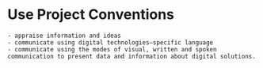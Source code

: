 # Use Project Conventions
```{admonition} Students will:
- appraise information and ideas
- communicate using digital technologies–specific language
- communicate using the modes of visual, written and spoken communication to present data and information about digital solutions.
```
